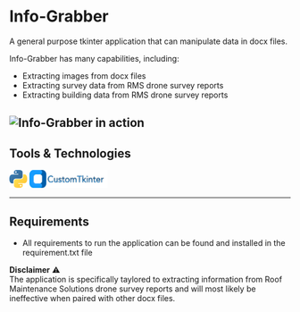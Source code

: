 # **Info-Grabber**
A general purpose tkinter application that can manipulate data in docx files.

Info-Grabber has many capabilities, including:
- Extracting images from docx files
- Extracting survey data from RMS drone survey reports 
- Extracting building data from RMS drone survey reports

![Info-Grabber in action](media/info-grabber.gif)
---
## Tools & Technologies <br>
<img height="32" width="32" src="media/python.svg"/> <img height="32" width="140" src="media/custom-tkinter-logo.png"/>

---
## Requirements
- All requirements to run the application can be found and installed in the requirement.txt file <br>
  
**Disclaimer** ⚠️<br>
The application is specifically taylored to extracting information from Roof Maintenance Solutions drone survey reports and will most likely be ineffective when paired with other docx files.
